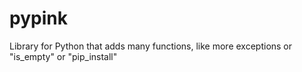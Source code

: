 # pypink
Library for Python that adds many functions, like more exceptions or "is_empty" or "pip_install"
